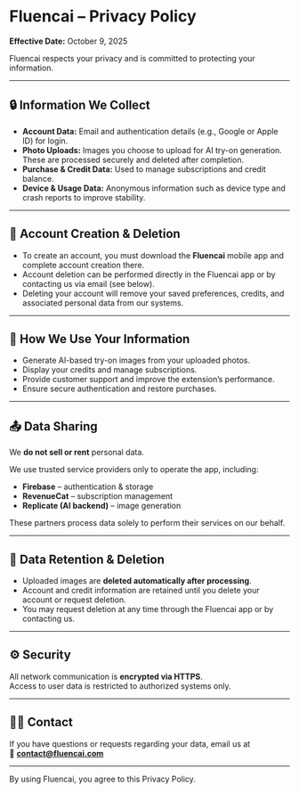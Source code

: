 # Fluencai – Privacy Policy
**Effective Date:** October 9, 2025  

Fluencai respects your privacy and is committed to protecting your information.

---

## 🔒 Information We Collect

- **Account Data:** Email and authentication details (e.g., Google or Apple ID) for login.  
- **Photo Uploads:** Images you choose to upload for AI try-on generation. These are processed securely and deleted after completion.  
- **Purchase & Credit Data:** Used to manage subscriptions and credit balance.  
- **Device & Usage Data:** Anonymous information such as device type and crash reports to improve stability.

---

## 🧾 Account Creation & Deletion

- To create an account, you must download the **Fluencai** mobile app and complete account creation there.  
- Account deletion can be performed directly in the Fluencai app or by contacting us via email (see below).  
- Deleting your account will remove your saved preferences, credits, and associated personal data from our systems.

---

## 🎯 How We Use Your Information

- Generate AI-based try-on images from your uploaded photos.  
- Display your credits and manage subscriptions.  
- Provide customer support and improve the extension’s performance.  
- Ensure secure authentication and restore purchases.

---

## 📤 Data Sharing

We **do not sell or rent** personal data.  

We use trusted service providers only to operate the app, including:

- **Firebase** – authentication & storage  
- **RevenueCat** – subscription management  
- **Replicate (AI backend)** – image generation  

These partners process data solely to perform their services on our behalf.

---

## 🧼 Data Retention & Deletion

- Uploaded images are **deleted automatically after processing**.  
- Account and credit information are retained until you delete your account or request deletion.  
- You may request deletion at any time through the Fluencai app or by contacting us.

---

## ⚙️ Security

All network communication is **encrypted via HTTPS**.  
Access to user data is restricted to authorized systems only.

---

## 🧑‍💻 Contact

If you have questions or requests regarding your data, email us at  
📧 **[contact@fluencai.com](mailto:contact@fluencai.com)**

---

By using Fluencai, you agree to this Privacy Policy.
